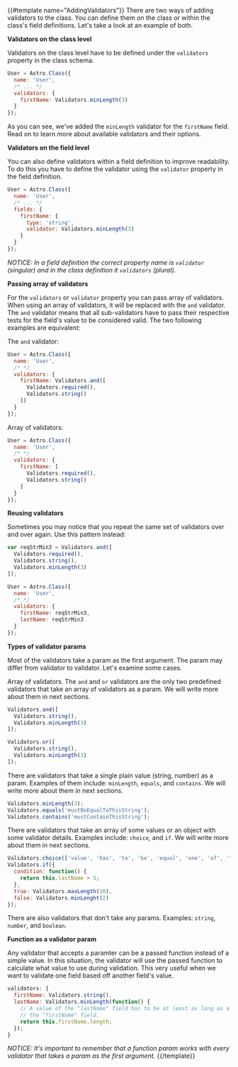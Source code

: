 {{#template name="AddingValidators"}}
There are two ways of adding validators to the class. You can define them on the class or within the class's field definitions. Let's take a look at an example of both.

**Validators on the class level**

Validators on the class level have to be defined under the `validators` property in the class schema.

```js
User = Astro.Class({
  name: 'User',
  /* ... */
  validators: {
    firstName: Validators.minLength(3)
  }
});
```

As you can see, we've added the `minLength` validator for the `firstName` field. Read on to learn more about available validators and their options.

**Validators on the field level**

You can also define validators within a field definition to improve readability. To do this you have to define the validator using the `validator` property in the field definition.

```js
User = Astro.Class({
  name: 'User',
  /* ... */
  fields: {
    firstName: {
      type: 'string',
      validator: Validators.minLength(3)
    }
  }
});
```

*NOTICE: In a field definition the correct property name is `validator` (singular) and in the class definition it `validators` (plural).*

**Passing array of validators**

For the `validators` or `validator` property you can pass array of validators. When using an array of validators, it will be replaced with the `and` validator. The `and` validator means that all sub-validators have to pass their respective tests for the field's value to be considered valid. The two following examples are equivalent:

The `and` validator:

```js
User = Astro.Class({
  name: 'User',
  /* */
  validators: {
    firstName: Validators.and([
      Validators.required(),
      Validators.string()
    ])
  }
});
```

Array of validators:

```js
User = Astro.Class({
  name: 'User',
  /* */
  validators: {
    firstName: [
      Validators.required(),
      Validators.string()
    ]
  }
});
```

**Reusing validators**

Sometimes you may notice that you repeat the same set of validators over and over again. Use this pattern instead:

```js
var reqStrMin3 = Validators.and([
  Validators.required(),
  Validators.string(),
  Validators.minLength(3)
]);

User = Astro.Class({
  name: 'User',
  /* */
  validators: {
    firstName: reqStrMin3,
    lastName: reqStrMin3
  }
});
```

**Types of validator params**

Most of the validators take a param as the first argument. The param may differ from validator to validator. Let's examine some cases.

Array of validators. The `and` and `or` validators are the only two predefined validators that take an array of validators as a param. We will write more about them in next sections.

```js
Validators.and([
  Validators.string(),
  Validators.minLength(3)
]);

Validators.or([
  Validators.string(),
  Validators.minLength(3)
]);
```

There are validators that take a single plain value (string, number) as a param. Examples of them include: `minLength`, `equals`, and `contains`. We will write more about them in next sections.

```js
Validators.minLength(3);
Validators.equals('mustBeEqualToThisString');
Validators.contains('mustContainThisString');
```

There are validators that take an array of some values or an object with some validator details. Examples include: `choice`, and `if`. We will write more about them in next sections.

```js
Validators.choice(['value', 'has', 'to', 'be', 'equal', 'one', 'of', 'these']);
Validators.if({
  condition: function() {
    return this.lastName > 5;
  },
  true: Validators.maxLength(10),
  false: Validators.minLenght(2)
});
```

There are also validators that don't take any params. Examples: `string`, `number`, and `boolean`.

**Function as a validator param**

Any validator that accepts a paramter can be a passed function instead of a simple value. In this situation, the validator will use the passed function to calculate what value to use during validation. This very useful when we want to validate one field based off another field's value.

```js
validators: {
  firstName: Validators.string(),
  lastName: Validators.minLength(function() {
    // A value of the "lastName" field has to be at least as long as a value of
    // the "firstName" field.
    return this.firstName.length;
  });
}
```

*NOTICE: It's important to remember that a function param works with every validator that takes a param as the first argument.*
{{/template}}
